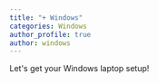 ```yaml
---
title: "+ Windows"
categories: Windows
author_profile: true
author: windows
---
```


Let's get your Windows laptop setup!
